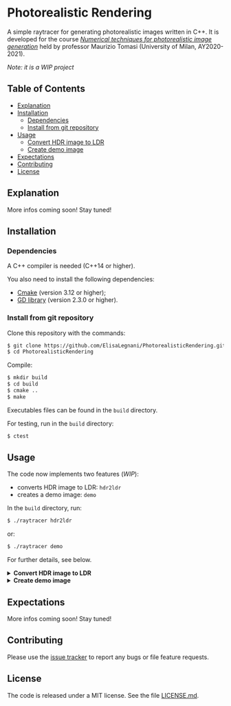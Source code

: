 # Photorealistic Rendering
A simple raytracer for generating photorealistic images written in C++. 
It is developed for the course [*Numerical techniques for photorealistic image generation*](https://www.unimi.it/en/education/degree-programme-courses/2021/numerical-tecniques-photorealistic-image-generation) held by professor Maurizio Tomasi (University of Milan, AY2020-2021).

*Note: it is a WIP project*

## Table of Contents

- [Explanation](#explanation)
- [Installation](#installation)
  - [Dependencies](#dependencies)
  - [Install from git repository](#install-from-git-repository)
- [Usage](#usage)
  - [Convert HDR image to LDR](#convert)
  - [Create demo image](#demo)
- [Expectations](#expectations)
- [Contributing](#contributing)
- [License](#license)

## Explanation

More infos coming soon! Stay tuned!

## Installation

### Dependencies

A C++ compiler is needed (C++14 or higher).

You also need to install the following dependencies:
- [Cmake](https://cmake.org/) (version 3.12 or higher);
- [GD library](https://libgd.github.io/) (version 2.3.0 or higher).

### Install from git repository

Clone this repository with the commands: 
```sh
$ git clone https://github.com/ElisaLegnani/PhotorealisticRendering.git
$ cd PhotorealisticRendering
```

Compile:

```sh
$ mkdir build
$ cd build
$ cmake ..
$ make
```

Executables files can be found in the `build` directory.

For testing, run in the `build` directory:

```sh
$ ctest
```

## Usage

The code now implements two features (*WIP*):
- converts HDR image to LDR: `hdr2ldr`
- creates a demo image: `demo`

In the  `build` directory, run: 
  
```sh
$ ./raytracer hdr2ldr

```
or:

```sh
$ ./raytracer demo
```

For further details, see below.

<details><summary name="convert"><b>Convert HDR image to LDR</b></summary>

  In the  `build` directory run: 
  
  ```sh
  $ ./raytracer hdr2ldr
  ```

  The HDR image format supported is PFM, while LDR ones are PNG and JPG.

  Some parameters need to be set according to the preferences in the output image visualisation:
  - <img src="https://render.githubusercontent.com/render/math?math=a"> – *luminosity normalization factor*: changes image luminosity (default value: 0.3);
  - <img src="https://render.githubusercontent.com/render/math?math=\gamma"> – *monitor calibration factor*: depends on the user's monitor (default value: 1.0);

  You can set these properties directy by command line or being followed step by step:

  #### Command line:

  ```sh
  $ ./raytracer hdr2ldr input_file.pfm 0.3 1.0 output_file.jpg
  ```

  #### Step by step:

  ```sh
  $ ./raytracer hdr2ldr
  Insert input PFM filename: input_file.pfm
  Insert luminosity normalization factor a (0 < a < 1, 0.3 by default): 0.3
  Insert monitor calibration factor gamma (1.0 by default): 1.0
  You may rerun the program and change a and gamma according to the image visualization preferences.
  Insert output PNG/JPG filename: output_file.png
  ```
  
  #### Example:
  
  In the `examples/hdr2ldr` directory, there is a PFM input file called `memorial.pfm`.
  You can play with the code and parameters simply running (in the `build` directory):
  
  ```sh
  $ ./raytracer hdr2ldr ../examples/hdr2ldr/memorial.pfm 0.3 1.0 ../examples/hdr2ldr/memorial_0.3_1.0.png
  ```
 
  <p align="center">
    <img width="700" src=https://user-images.githubusercontent.com/62106779/122543269-e3443000-d02b-11eb-9809-19333a1e6e3f.png>
  </p>
  
</details>


<details><summary name="demo"><b>Create demo image</b></summary>

  In the  `build` directory run: 
  
  ```sh
  $ ./raytracer demo
  ```

  Two demo images are provided:
  - one composed by ten spheres on a black screen and rendered with the onoff or the flat renderer;
  - the other representing a complex scene rendered with the pathtracer algorithm.

  You can choose :
  - camera type (orthogonal/perspective);
  - image width;
  - image height;
  - angle of view (deg);
  - renderer algorithm (onoff/flat/pathtracer);
  - output filename (PFM/PNG/JPG);
  - number of rays (if using pathtracer algorithm);
  - maximum depth (if using pathtracer algorithm);
  - number of samples per pixel (if using pathtracer algorithm, must be a perfect square);
  
  again directly or step by step. Here it is shown the command line to run it directly, alternatively it is analogous to the previous feature.

  ```sh
  $ ./raytracer demo perspective width height angle renderer output_file.png n_rays max_depth samples_per_pixel
  ```
  
  #### Example 1: onoff and flat renderers
  
  You may easily try the code running in the `examples/demo` directory:
  
  ```sh
  $ ./generate-image.sh ANGLE
  ```
  which automatically runs the following code:
  ```sh
  $ ../build/./raytracer demo perspective 640 480 ANGLE flat img/imageANGLE.png
  ```
  
  and you just need to set the `ANGLE` (deg) from which you look at the scene.
  
  #### Animation:
  
  In the `examples/demo` directory, you may generate an animation of the demo scene, rotating 360° around the objects.
  
  In order to run the code, you need to:
  - install `ffmpeg` : `sudo apt install ffmpeg` (or `brew install ffmpeg` if you use Homebrew);
  - install `GNU Parallel` : `sudo apt install parallel` (or `brew install parallel`);
  - find out the number of cores of your machine: `nproc --all`for Linux or `sysctl -n hw.ncpu` for MacOS, to pass as `NUM_OF_CORES` in the command line;
  
  This is needed to run in parallel the code and speed up the execution, otherwise it would take several minutes.
  
  ```sh
  $ ./generate-animation.sh NUM_OF_CORES
  ```
  
  <p align="center">
    <img width="400" src=https://user-images.githubusercontent.com/62106779/122543179-c60f6180-d02b-11eb-8887-3f81a9a32cf3.gif>
  </p>
  
  The same can be done using the onoff renderer, just changing the renderer to `onoff` in the `examples/demo/generate-image.sh` script before running `generate-animation.sh`:

  ```sh
  $ ../build/./raytracer demo perspective 640 480 ANGLE onoff img/imageANGLE.png
  ```
  
  <p align="center">
    <img width="400" src=https://user-images.githubusercontent.com/62106779/122543091-b001a100-d02b-11eb-9a55-0db027888eaa.gif>
  </p>
  
  
  #### Example 2: pathtracer renderer
  
  Running the following in the `build` directory:
  ```sh
  $ ./raytracer demo perspective 700 350 0 pathtracer demo_pathtracer.png 10 2 16
  ```
  you should obtain this image
  
  <p align="center">
  <img width="700" src=https://user-images.githubusercontent.com/62106779/122542518-11754000-d02b-11eb-8e56-8301a932a7db.png>
  </p>
  
</details>
  
## Expectations

More infos coming soon! Stay tuned!

## Contributing

Please use the [issue tracker](https://github.com/ElisaLegnani/PhotorealisticRendering/issues) to report any bugs or file feature requests.

## License

The code is released under a MIT license. See the file [LICENSE.md](https://github.com/ElisaLegnani/PhotorealisticRendering/blob/master/LICENSE.md).
